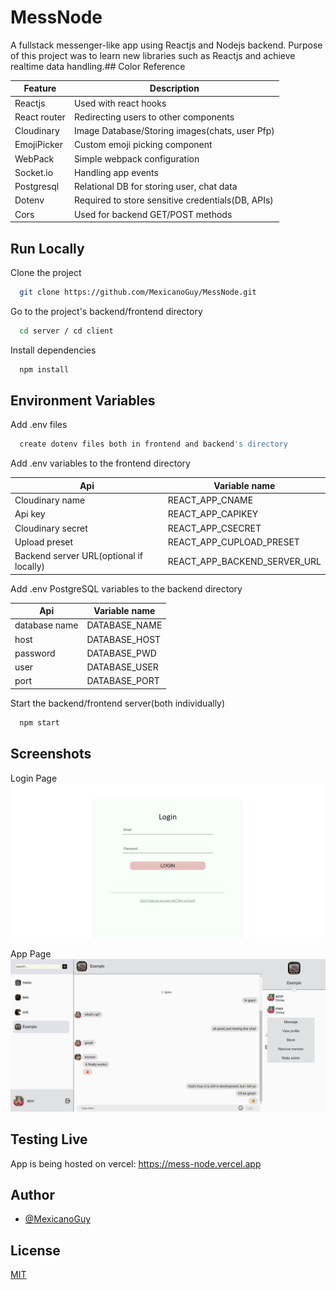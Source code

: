 
# MessNode

A fullstack messenger-like app using Reactjs and Nodejs backend.
Purpose of this project was to learn new libraries such as Reactjs and achieve realtime data handling.## Color Reference

| Feature             | Description                                                                |
| ----------------- | ------------------------------------------------------------------ |
| Reactjs | Used with react hooks |
| React router | Redirecting users to other components |
| Cloudinary | Image Database/Storing images(chats, user Pfp) |
| EmojiPicker | Custom emoji picking component |
| WebPack | Simple webpack configuration |
| Socket.io | Handling app events |
| Postgresql | Relational DB for storing user, chat data |
| Dotenv | Required to store sensitive credentials(DB, APIs) |
| Cors | Used for backend GET/POST methods |


## Run Locally

Clone the project

```bash
  git clone https://github.com/MexicanoGuy/MessNode.git
```

Go to the project's backend/frontend directory

```bash
  cd server / cd client
```

Install dependencies

```bash
  npm install
```
## Environment Variables

Add .env files

```bash
  create dotenv files both in frontend and backend's directory
```

Add .env variables to the frontend directory

| Api            | Variable name    |
| ----------------- | ------------------------------------------------------------------ |
| Cloudinary name | REACT_APP_CNAME |
| Api key | REACT_APP_CAPIKEY |
| Cloudinary secret | REACT_APP_CSECRET |
| Upload preset | REACT_APP_CUPLOAD_PRESET |
| Backend server URL(optional if locally) | REACT_APP_BACKEND_SERVER_URL |

Add .env PostgreSQL variables to the backend directory

| Api            | Variable name    |
| ----------------- | ------------------------------------------------------------------ |
| database name | DATABASE_NAME |
| host | DATABASE_HOST |
| password | DATABASE_PWD |
| user | DATABASE_USER |
| port | DATABASE_PORT |

Start the backend/frontend server(both individually)

```bash
  npm start
```


## Screenshots

Login Page
![No screenshot](/client/src/img/screenshot1.png?raw=true "Image Error")

App Page
![No screenshot](/client/src/img/screenshot2.png?raw=true "Image Error")
## Testing Live

App is being hosted on vercel: https://mess-node.vercel.app
## Author

- [@MexicanoGuy](https://www.github.com/MexicanoGuy)


## License

[MIT](https://choosealicense.com/licenses/mit/)

